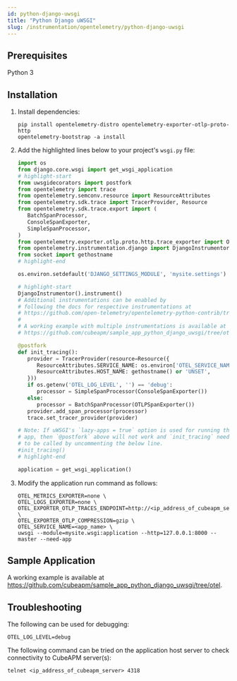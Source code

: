 ```yaml
---
id: python-django-uwsgi
title: "Python Django uWSGI"
slug: /instrumentation/opentelemetry/python-django-uwsgi
---
```


## Prerequisites

Python 3

## Installation

1. Install dependencies:

   ```shell
   pip install opentelemetry-distro opentelemetry-exporter-otlp-proto-http
   opentelemetry-bootstrap -a install
   ```

2. Add the highlighted lines below to your project's `wsgi.py` file:

   ```python title="wsgi.py"
   import os
   from django.core.wsgi import get_wsgi_application
   # highlight-start
   from uwsgidecorators import postfork
   from opentelemetry import trace
   from opentelemetry.semconv.resource import ResourceAttributes
   from opentelemetry.sdk.trace import TracerProvider, Resource
   from opentelemetry.sdk.trace.export import (
      BatchSpanProcessor,
      ConsoleSpanExporter,
      SimpleSpanProcessor,
   )
   from opentelemetry.exporter.otlp.proto.http.trace_exporter import OTLPSpanExporter
   from opentelemetry.instrumentation.django import DjangoInstrumentor
   from socket import gethostname
   # highlight-end

   os.environ.setdefault('DJANGO_SETTINGS_MODULE', 'mysite.settings')

   # highlight-start
   DjangoInstrumentor().instrument()
   # Additional instrumentations can be enabled by
   # following the docs for respective instrumentations at
   # https://github.com/open-telemetry/opentelemetry-python-contrib/tree/main/instrumentation
   #
   # A working example with multiple instrumentations is available at
   # https://github.com/cubeapm/sample_app_python_django_uwsgi/tree/otel

   @postfork
   def init_tracing():
      provider = TracerProvider(resource=Resource({
         ResourceAttributes.SERVICE_NAME: os.environ['OTEL_SERVICE_NAME'],
         ResourceAttributes.HOST_NAME: gethostname() or 'UNSET',
      }))
      if os.getenv('OTEL_LOG_LEVEL', '') == 'debug':
         processor = SimpleSpanProcessor(ConsoleSpanExporter())
      else:
         processor = BatchSpanProcessor(OTLPSpanExporter())
      provider.add_span_processor(processor)
      trace.set_tracer_provider(provider)

   # Note: If uWSGI's `lazy-apps = true` option is used for running the
   # app, then `@postfork` above will not work and `init_tracing` needs
   # to be called by uncommenting the below line.
   #init_tracing()
   # highlight-end

   application = get_wsgi_application()
   ```

3. Modify the application run command as follows:

   ```shell
   OTEL_METRICS_EXPORTER=none \
   OTEL_LOGS_EXPORTER=none \
   OTEL_EXPORTER_OTLP_TRACES_ENDPOINT=http://<ip_address_of_cubeapm_server>:4318/v1/traces \
   OTEL_EXPORTER_OTLP_COMPRESSION=gzip \
   OTEL_SERVICE_NAME=<app_name> \
   uwsgi --module=mysite.wsgi:application --http=127.0.0.1:8000 --master --need-app
   ```

## Sample Application

A working example is available at https://github.com/cubeapm/sample_app_python_django_uwsgi/tree/otel.

## Troubleshooting

The following can be used for debugging:

```shell
OTEL_LOG_LEVEL=debug
```

The following command can be tried on the application host server to check connectivity to CubeAPM server(s):

```shell
telnet <ip_address_of_cubeapm_server> 4318
```
